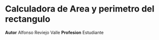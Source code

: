 # Calculadora de Area y perimetro del rectangulo

**Autor** Alfonso Reviejo Valle
**Profesion** Estudiante

